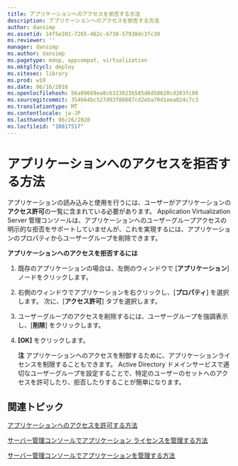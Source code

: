 ```yaml
---
title: アプリケーションへのアクセスを拒否する方法
description: アプリケーションへのアクセスを拒否する方法
author: dansimp
ms.assetid: 14f5e201-7265-462c-b738-57938dc3fc30
ms.reviewer: ''
manager: dansimp
ms.author: dansimp
ms.pagetype: mdop, appcompat, virtualization
ms.mktglfcycl: deploy
ms.sitesec: library
ms.prod: w10
ms.date: 06/16/2016
ms.openlocfilehash: 56a89669ea8c6323023b585d6d58620cd203fc00
ms.sourcegitcommit: 354664bc527d93f80687cd2eba70d1eea024c7c3
ms.translationtype: MT
ms.contentlocale: ja-JP
ms.lasthandoff: 06/26/2020
ms.locfileid: "10817517"
---
```

# アプリケーションへのアクセスを拒否する方法


アプリケーションの読み込みと使用を行うには、ユーザーがアプリケーションの**アクセス許可**の一覧に含まれている必要があります。 Application Virtualization Server 管理コンソールは、アプリケーションへのユーザーグループアクセスの明示的な拒否をサポートしていませんが、これを実現するには、アプリケーションのプロパティからユーザーグループを削除できます。

**アプリケーションへのアクセスを拒否するには**

1.  既存のアプリケーションの場合は、左側のウィンドウで [**アプリケーション**] ノードをクリックします。

2.  右側のウィンドウでアプリケーションを右クリックし、[**プロパティ**] を選択します。 次に、[**アクセス許可**] タブを選択します。

3.  ユーザーグループのアクセスを削除するには、ユーザーグループを強調表示し、[**削除**] をクリックします。

4.  **[OK]** をクリックします。

    **注** アプリケーションへのアクセスを制御するために、アプリケーションライセンスを制限することもできます。 Active Directory ドメインサービスで適切なユーザーグループを設定することで、特定のユーザーのセットへのアクセスを許可したり、拒否したりすることが簡単になります。

     

## 関連トピック


[アプリケーションへのアクセスを許可する方法](how-to-grant-access-to-an-application.md)

[サーバー管理コンソールでアプリケーション ライセンスを管理する方法](how-to-manage-application-licenses-in-the-server-management-console.md)

[サーバー管理コンソールでアプリケーションを管理する方法](how-to-manage-applications-in-the-server-management-console.md)

 

 





